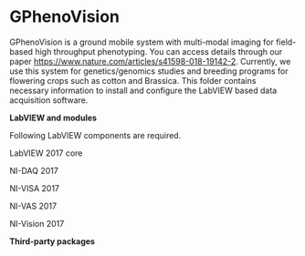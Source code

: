 # GPhenoVision

GPhenoVision is a ground mobile system with multi-modal imaging for field-based high throughput phenotyping. You can access details through our paper https://www.nature.com/articles/s41598-018-19142-2. Currently, we use this system for genetics/genomics studies and breeding programs for flowering crops such as cotton and Brassica. This folder contains necessary information to install and configure the LabVIEW based data acquisition software.

**LabVIEW and modules**

Following LabVIEW components are required.

LabVIEW 2017 core

NI-DAQ 2017

NI-VISA 2017

NI-VAS 2017

NI-Vision 2017

**Third-party packages**


